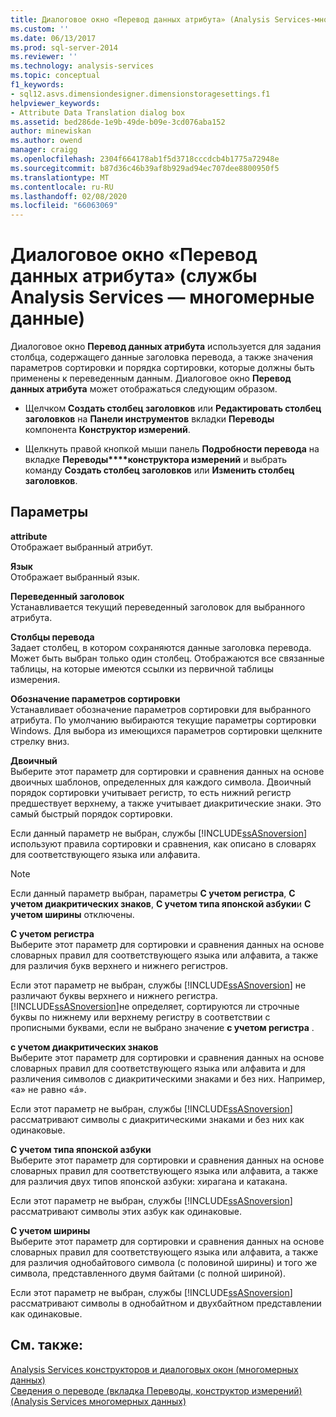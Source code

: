 ```yaml
---
title: Диалоговое окно «Перевод данных атрибута» (Analysis Services-многомерные данные) | Документация Майкрософт
ms.custom: ''
ms.date: 06/13/2017
ms.prod: sql-server-2014
ms.reviewer: ''
ms.technology: analysis-services
ms.topic: conceptual
f1_keywords:
- sql12.asvs.dimensiondesigner.dimensionstoragesettings.f1
helpviewer_keywords:
- Attribute Data Translation dialog box
ms.assetid: bed286de-1e9b-49de-b09e-3cd076aba152
author: minewiskan
ms.author: owend
manager: craigg
ms.openlocfilehash: 2304f664178ab1f5d3718cccdcb4b1775a72948e
ms.sourcegitcommit: b87d36c46b39af8b929ad94ec707dee8800950f5
ms.translationtype: MT
ms.contentlocale: ru-RU
ms.lasthandoff: 02/08/2020
ms.locfileid: "66063069"
---
```

# <a name="attribute-data-translation-dialog-box-analysis-services---multidimensional-data"></a>Диалоговое окно «Перевод данных атрибута» (службы Analysis Services — многомерные данные)
  Диалоговое окно **Перевод данных атрибута** используется для задания столбца, содержащего данные заголовка перевода, а также значения параметров сортировки и порядка сортировки, которые должны быть применены к переведенным данным. Диалоговое окно **Перевод данных атрибута** может отображаться следующим образом.  
  
-   Щелчком **Создать столбец заголовков** или **Редактировать столбец заголовков** на **Панели инструментов** вкладки **Переводы** компонента **Конструктор измерений**.  
  
-   Щелкнуть правой кнопкой мыши панель **Подробности перевода** на вкладке **Переводы****конструктора измерений** и выбрать команду **Создать столбец заголовков** или **Изменить столбец заголовков**.  
  
## <a name="options"></a>Параметры  
 **attribute**  
 Отображает выбранный атрибут.  
  
 **Язык**  
 Отображает выбранный язык.  
  
 **Переведенный заголовок**  
 Устанавливается текущий переведенный заголовок для выбранного атрибута.  
  
 **Столбцы перевода**  
 Задает столбец, в котором сохраняются данные заголовка перевода. Может быть выбран только один столбец. Отображаются все связанные таблицы, на которые имеются ссылки из первичной таблицы измерения.  
  
 **Обозначение параметров сортировки**  
 Устанавливает обозначение параметров сортировки для выбранного атрибута. По умолчанию выбираются текущие параметры сортировки Windows. Для выбора из имеющихся параметров сортировки щелкните стрелку вниз.  
  
 **Двоичный**  
 Выберите этот параметр для сортировки и сравнения данных на основе двоичных шаблонов, определенных для каждого символа. Двоичный порядок сортировки учитывает регистр, то есть нижний регистр предшествует верхнему, а также учитывает диакритические знаки. Это самый быстрый порядок сортировки.  
  
 Если данный параметр не выбран, службы [!INCLUDE[ssASnoversion](../includes/ssasnoversion-md.md)] используют правила сортировки и сравнения, как описано в словарях для соответствующего языка или алфавита.  
  
> [!NOTE]  
>  Если данный параметр выбран, параметры **С учетом регистра**, **С учетом диакритических знаков**, **С учетом типа японской азбуки**и **С учетом ширины** отключены.  
  
 **С учетом регистра**  
 Выберите этот параметр для сортировки и сравнения данных на основе словарных правил для соответствующего языка или алфавита, а также для различия букв верхнего и нижнего регистров.  
  
 Если этот параметр не выбран, службы [!INCLUDE[ssASnoversion](../includes/ssasnoversion-md.md)] не различают буквы верхнего и нижнего регистра. [!INCLUDE[ssASnoversion](../includes/ssasnoversion-md.md)]не определяет, сортируются ли строчные буквы по нижнему или верхнему регистру в соответствии с прописными буквами, если не выбрано значение **с учетом регистра** .  
  
 **с учетом диакритических знаков**  
 Выберите этот параметр для сортировки и сравнения данных на основе словарных правил для соответствующего языка или алфавита и для различения символов с диакритическими знаками и без них. Например, «a» не равно «á».  
  
 Если этот параметр не выбран, службы [!INCLUDE[ssASnoversion](../includes/ssasnoversion-md.md)] рассматривают символы с диакритическими знаками и без них как одинаковые.  
  
 **С учетом типа японской азбуки**  
 Выберите этот параметр для сортировки и сравнения данных на основе словарных правил для соответствующего языка или алфавита, а также для различия двух типов японской азбуки: хирагана и катакана.  
  
 Если этот параметр не выбран, службы [!INCLUDE[ssASnoversion](../includes/ssasnoversion-md.md)] рассматривают символы этих азбук как одинаковые.  
  
 **С учетом ширины**  
 Выберите этот параметр для сортировки и сравнения данных на основе словарных правил для соответствующего языка или алфавита, а также для различия однобайтового символа (с половиной ширины) и того же символа, представленного двумя байтами (с полной шириной).  
  
 Если этот параметр не выбран, службы [!INCLUDE[ssASnoversion](../includes/ssasnoversion-md.md)] рассматривают символы в однобайтном и двухбайтном представлении как одинаковые.  
  
## <a name="see-also"></a>См. также:  
 [Analysis Services конструкторов и диалоговых окон &#40;многомерных данных&#41;](analysis-services-designers-and-dialog-boxes-multidimensional-data.md)   
 [Сведения о переводе &#40;вкладка Переводы, конструктор измерений&#41; &#40;Analysis Services многомерных данных&#41;](translation-details-dimension-designer-analysis-services-multidimensional-data.md)  
  
  

